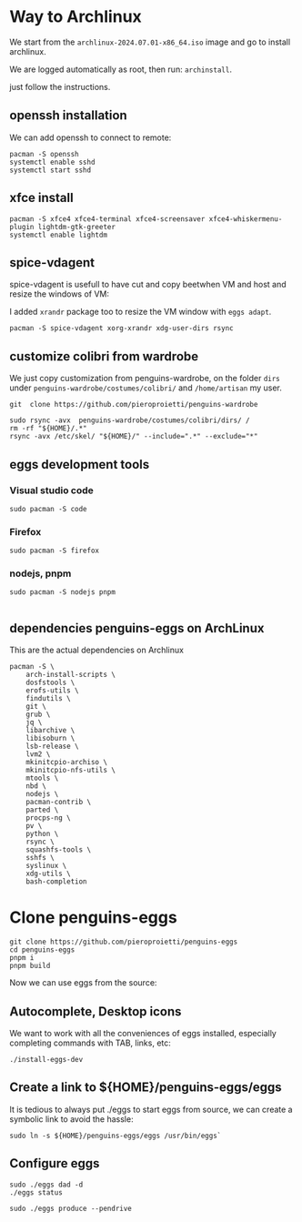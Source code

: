 # Way to Archlinux

We start from the `archlinux-2024.07.01-x86_64.iso` image and go to install archlinux.

We are logged automatically as root, then run: `archinstall`.

just follow the instructions.

## openssh installation
We can add openssh to connect to remote:
```
pacman -S openssh
systemctl enable sshd
systemctl start sshd

```

## xfce install
```
pacman -S xfce4 xfce4-terminal xfce4-screensaver xfce4-whiskermenu-plugin lightdm-gtk-greeter
systemctl enable lightdm

```

## spice-vdagent
spice-vdagent is usefull to have cut and copy beetwhen VM and host and resize the windows of VM:

I added `xrandr` package too to resize the VM window with `eggs adapt`.

```
pacman -S spice-vdagent xorg-xrandr xdg-user-dirs rsync

```

## customize colibri from wardrobe
We just copy customization from penguins-wardrobe, on the folder `dirs` under `penguins-wardrobe/costumes/colibri/` and `/home/artisan` my user.

```
git  clone https://github.com/pieroproietti/penguins-wardrobe

sudo rsync -avx  penguins-wardrobe/costumes/colibri/dirs/ /
rm -rf "${HOME}/.*"
rsync -avx /etc/skel/ "${HOME}/" --include=".*" --exclude="*"

```

## eggs development tools

### Visual studio code
```
sudo pacman -S code

```

### Firefox
```
sudo pacman -S firefox

```

### nodejs, pnpm
```
sudo pacman -S nodejs pnpm


```

## dependencies penguins-eggs on ArchLinux
This are the actual dependencies on Archlinux

```
pacman -S \
    arch-install-scripts \
    dosfstools \
    erofs-utils \
    findutils \
    git \
    grub \
    jq \
    libarchive \
    libisoburn \
    lsb-release \
    lvm2 \
    mkinitcpio-archiso \
    mkinitcpio-nfs-utils \
    mtools \
    nbd \
    nodejs \
    pacman-contrib \
    parted \
    procps-ng \
    pv \
    python \
    rsync \
    squashfs-tools \
    sshfs \
    syslinux \
    xdg-utils \
    bash-completion

```

# Clone penguins-eggs
```
git clone https://github.com/pieroproietti/penguins-eggs
cd penguins-eggs
pnpm i
pnpm build

```

Now we can use eggs from the source:

## Autocomplete, Desktop icons
We want to work with all the conveniences of eggs installed, especially completing commands with TAB, links, etc:
```
./install-eggs-dev
```

## Create a link to ${HOME}/penguins-eggs/eggs
It is tedious to always put ./eggs to start eggs from source, we can create a symbolic link to avoid the hassle:
```
sudo ln -s ${HOME}/penguins-eggs/eggs /usr/bin/eggs`
```

## Configure eggs

```
sudo ./eggs dad -d
./eggs status

sudo ./eggs produce --pendrive

```

